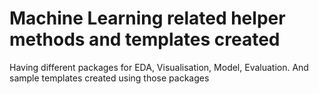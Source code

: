 # Machine Learning related helper methods and templates created

Having different packages for EDA, Visualisation, Model, Evaluation. And sample templates created using those packages
